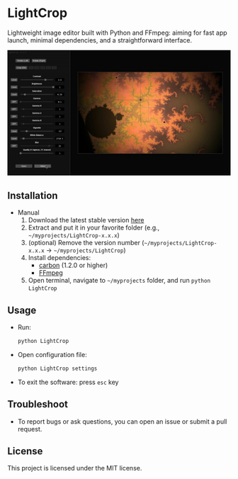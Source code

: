 # LightCrop

Lightweight image editor built with Python and FFmpeg: aiming for fast app launch, minimal dependencies, and a straightforward interface.

![banner](banner.jpg)


## Installation

- Manual
    1. Download the latest stable version [here](https://github.com/nvfp/LightCrop/releases)
    2. Extract and put it in your favorite folder (e.g., `~/myprojects/LightCrop-x.x.x`)
    3. (optional) Remove the version number (`~/myprojects/LightCrop-x.x.x` -> `~/myprojects/LightCrop`)
    3. Install dependencies:
        - [carbon](https://github.com/nvfp/carbon) (1.2.0 or higher)
        - [FFmpeg](https://ffmpeg.org/download.html)
    4. Open terminal, navigate to `~/myprojects` folder, and run `python LightCrop`


## Usage

- Run:    

    ```sh
    python LightCrop
    ```

- Open configuration file:

    ```sh
    python LightCrop settings
    ```

- To exit the software: press `esc` key


## Troubleshoot

- To report bugs or ask questions, you can open an issue or submit a pull request.


## License

This project is licensed under the MIT license.
